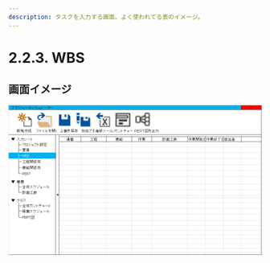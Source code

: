 ```yaml
---
description: タスクを入力する画面。よく使われてる表のイメージ。
---
```


# 2.2.3. WBS

## 画面イメージ

![](../../.gitbook/assets/wbs-hua-mian.png)

